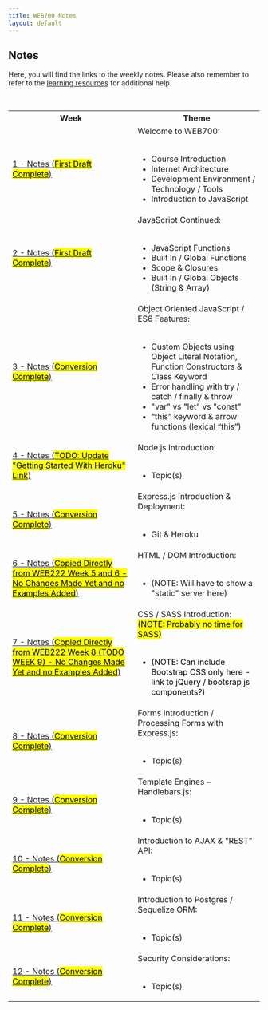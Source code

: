 ```yaml
---
title: WEB700 Notes
layout: default
---
```


## Notes

Here, you will find the links to the weekly notes.  Please also remember to refer to the [learning resources](/resources) for additional help.

<br>

<table>
<tbody><tr>
<th id="tbl6">Week</th>
<th id="tbl7">Theme</th>
</tr>
<tr>
<td headers="tbl6"><a href="/web700/notes/week01">1 - Notes (<mark>First Draft Complete</mark>)</a></td>
<td headers="tbl7">
Welcome to WEB700:<br /><br />
<ul>
<li>Course Introduction</li>
<li>Internet Architecture</li>
<li>Development Environment / Technology / Tools</li>
<li>Introduction to JavaScript</li>
</ul>
</td>
</tr>
<tr>
<td headers="tbl6"><a href="/web700/notes/week02">2 - Notes (<mark>First Draft Complete</mark>)</a></td>
<td headers="tbl7">
JavaScript Continued:<br /><br />
<ul>
<li>JavaScript Functions</li><li>Built In / Global Functions</li><li>Scope &amp; Closures</li><li>Built In / Global Objects (String &amp; Array)</li>
</ul>
</td>
</tr>
<tr>
<td headers="tbl6"><a href="/web700/notes/week03">3 - Notes (<mark>Conversion Complete</mark>)</a></td>
<td headers="tbl7">
Object Oriented JavaScript / ES6 Features:<br /><br />
<ul>
<li>Custom Objects using Object Literal Notation, Function Constructors & Class Keyword</li>
<li>Error handling with try / catch / finally & throw</li>
<li>"var" vs "let" vs "const"</li>
<li>“this” keyword & arrow functions (lexical “this”)</li>
</ul>
</td>
</tr>
<tr>
<td headers="tbl6"><a href="/web700/notes/week04">4 - Notes (<mark>TODO: Update "Getting Started With Heroku" Link</mark>)</a></td>
<td headers="tbl7">
Node.js Introduction:<br /><br />
<ul>
<li>Topic(s)</li>
</ul>
</td>
</tr>
<tr>
<td headers="tbl6"><a href="/web700/notes/week05">5 - Notes (<mark>Conversion Complete</mark>)</a></td>
<td headers="tbl7">
Express.js Introduction &amp; Deployment:<br /><br />
<ul>
<li>Git &amp; Heroku</li>
</ul>
</td>
</tr>
<tr>
<td headers="tbl6"><a href="/web700/notes/week06">6 - Notes (<mark>Copied Directly from WEB222 Week 5 and 6 - No Changes Made Yet and no Examples Added</mark>)</a></td>
<td headers="tbl7">
HTML / DOM Introduction:<br /><br />
<ul>
<li>(NOTE: Will have to show a "static" server here)</li>
</ul>
</td>
</tr>
<tr>
<td headers="tbl6"><a href="/web700/notes/week07">7 - Notes (<mark>Copied Directly from WEB222 Week 8 (TODO WEEK 9) - No Changes Made Yet and no Examples Added</mark>)</a></td>
<td headers="tbl7">
CSS / SASS Introduction: <mark>(<mark>NOTE: Probably no time for SASS</mark>)<br /><br />
<ul>
<li>(NOTE: Can include Bootstrap CSS only here - link to jQuery / bootsrap js components?)</li>
</ul>
</mark></td>
</tr>
<tr>
<td headers="tbl6"><a href="/web700/notes/week08">8 - Notes (<mark>Conversion Complete</mark>)</a></td>
<td headers="tbl7">
Forms Introduction / Processing Forms with Express.js:<br /><br />
<ul>
<li>Topic(s)</li>
</ul>
</td>
</tr>
<tr>
<td headers="tbl6"><a href="/web700/notes/week09">9 - Notes (<mark>Conversion Complete</mark>)</a></td>
<td headers="tbl7">
Template Engines – Handlebars.js:<br /><br />
<ul>
<li>Topic(s)</li>
</ul>
</td>
</tr>
<tr>
<td headers="tbl6"><a href="/web700/notes/week10">10 - Notes (<mark>Conversion Complete</mark>)</a></td>
<td headers="tbl7">
Introduction to AJAX &amp; "REST" API:<br /><br />
<ul>
<li>Topic(s)</li>
</ul>
</td>
</tr>
<tr>
<td headers="tbl6"><a href="/web700/notes/week11">11 - Notes (<mark>Conversion Complete</mark>)</a></td>
<td headers="tbl7">
Introduction to Postgres / Sequelize ORM:<br /><br />
<ul>
<li>Topic(s)</li>
</ul>
</td>
</tr>
<tr>
<td headers="tbl6"><a href="/web700/notes/week12">12 - Notes (<mark>Conversion Complete</mark>)</a></td>
<td headers="tbl7">
Security Considerations:<br /><br />
<ul>
<li>Topic(s)</li>
</ul>  
</td>
</tr>
</tbody></table>
